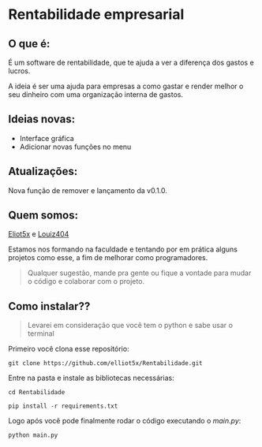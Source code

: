 # Rentabilidade empresarial

## O que é:

É um software de rentabilidade, que te ajuda a ver a diferença dos gastos e lucros.

A ideia é ser uma ajuda para empresas a como gastar e render melhor o seu dinheiro com uma organização interna de gastos.

## Ideias novas:

- Interface gráfica
- Adicionar novas funções no menu

## Atualizações:

Nova função de remover e lançamento da v0.1.0.

## Quem somos:

[Eliot5x](https://github.com/elliot5x) e [Louiz404](https://github.com/Louiz404)

Estamos nos formando na faculdade e tentando por em prática alguns projetos como esse, a fim de melhorar como programadores.

> Qualquer sugestão, mande pra gente ou fique a vontade para mudar o código e colaborar com o projeto.

## Como instalar??

> Levarei em consideração que você tem o python e sabe usar o terminal

Primeiro você clona esse repositório:

``` git clone https://github.com/elliot5x/Rentabilidade.git ```

Entre na pasta e instale as bibliotecas necessárias:

``` cd Rentabilidade ```

``` pip install -r requirements.txt ```

Logo após você pode finalmente rodar o código executando o _main.py_:

```python main.py ```






